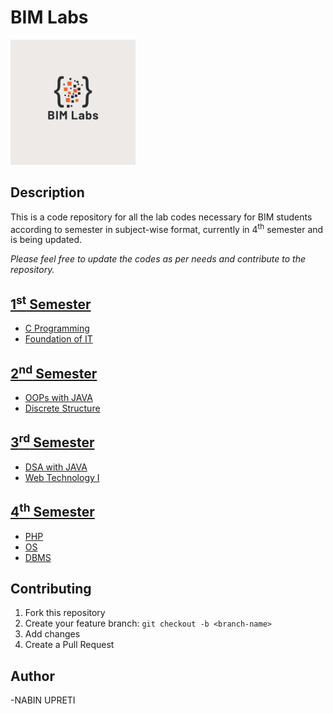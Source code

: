 # BIM Labs
<img src="/ASSETS/Logo.png" width="200" height="200">

## Description

This is a code repository for all the lab codes necessary for BIM students according to semester in subject-wise format, currently in 4<sup>th</sup> semester and is being updated.

_Please feel free to update the codes as per needs and contribute to the repository._

## [1<sup>st</sup> Semester](/First_Semester/README.md)

- [C Programming](/First_Semester/C_Programming/README.md)
- [Foundation of IT](/First_Semester/Foundaion_Of_IT/README.md)

## [2<sup>nd</sup> Semester](/Second_Semester/README.md)

- [OOPs with JAVA](/Second_Semester/OOP-with-JAVA/README.md)
- [Discrete Structure](/Second_Semester/Discrete-Structure/README.md)

## [3<sup>rd</sup> Semester](/Third_Semester/README.md)

- [DSA with JAVA](/Third_Semester/Data-Structure-And-Algorithms-with-JAVA/README.md)
- [Web Technology I](/Third_Semester/Web-Technology-I/README.md)

## [4<sup>th</sup> Semester](/Fourth_Semester/README.md)

- [PHP](/Fourth_Semester/PHP/README.md)
- [OS](/Fourth_Semester/OS/README.md)
- [DBMS](/Fourth_Semester/DBMS/README.md)

## Contributing

1. Fork this repository
2. Create your feature branch: `git checkout -b <branch-name>`
3. Add changes
4. Create a Pull Request

## Author

-NABIN UPRETI
